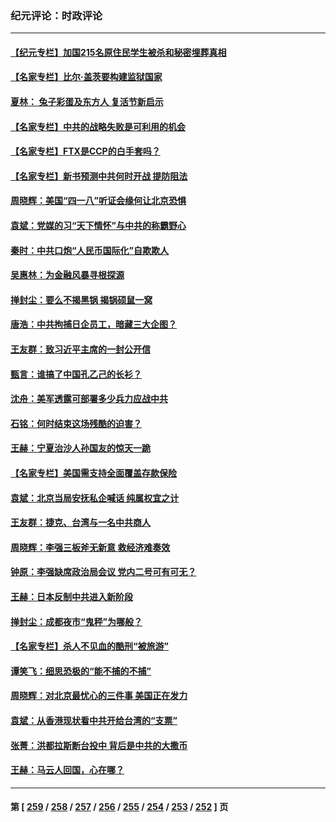 ### 纪元评论：时政评论
---
#### [【纪元专栏】加国215名原住民学生被杀和秘密埋葬真相](../../pages/nsc1025/n13965187.md) 
#### [【名家专栏】比尔‧盖茨要构建监狱国家](../../pages/nsc1025/n13963766.md) 
#### [夏林： 兔子彩蛋及东方人 复活节新启示](../../pages/nsc1025/n13965188.md) 
#### [【名家专栏】中共的战略失败是可利用的机会](../../pages/nsc1025/n13964294.md) 
#### [【名家专栏】FTX是CCP的白手套吗？](../../pages/nsc1025/n13964456.md) 
#### [【名家专栏】新书预测中共何时开战 提防阻法](../../pages/nsc1025/n13964473.md) 
#### [周晓辉：美国“四一八”听证会缘何让北京恐惧](../../pages/nsc1025/n13964549.md) 
#### [袁斌：党媒的习“天下情怀”与中共的称霸野心](../../pages/nsc1025/n13964329.md) 
#### [秦时：中共口炮“人民币国际化”自欺欺人](../../pages/nsc1025/n13964490.md) 
#### [吴惠林：为金融风暴寻根探源](../../pages/nsc1025/n13964475.md) 
#### [掸封尘：要么不揭黑锅 揭锅硕鼠一窝](../../pages/nsc1025/n13964345.md) 
#### [唐浩：中共拘捕日企员工，暗藏三大企图？](../../pages/nsc1025/n13964108.md) 
#### [王友群：致习近平主席的一封公开信](../../pages/nsc1025/n13963950.md) 
#### [甄言：谁搞了中国孔乙己的长衫？](../../pages/nsc1025/n13964132.md) 
#### [沈舟：美军透露可部署多少兵力应战中共](../../pages/nsc1025/n13964067.md) 
#### [石铭：何时结束这场残酷的迫害？](../../pages/nsc1025/n13964016.md) 
#### [王赫：宁夏治沙人孙国友的惊天一跪](../../pages/nsc1025/n13963952.md) 
#### [【名家专栏】美国需支持全面覆盖存款保险](../../pages/nsc1025/n13963860.md) 
#### [袁斌：北京当局安抚私企喊话 纯属权宜之计](../../pages/nsc1025/n13963696.md) 
#### [王友群：捷克、台湾与一名中共商人](../../pages/nsc1025/n13962880.md) 
#### [周晓辉：李强三板斧无新意 救经济难奏效](../../pages/nsc1025/n13963335.md) 
#### [钟原：李强缺席政治局会议 党内二号可有可无？](../../pages/nsc1025/n13962965.md) 
#### [王赫：日本反制中共进入新阶段](../../pages/nsc1025/n13962985.md) 
#### [掸封尘：成都夜市“鬼秤”为哪般？](../../pages/nsc1025/n13962863.md) 
#### [【名家专栏】杀人不见血的酷刑“被旅游”](../../pages/nsc1025/n13962611.md) 
#### [谭笑飞：细思恐极的“能不捕的不捕”](../../pages/nsc1025/n13962565.md) 
#### [周晓辉：对北京最忧心的三件事 美国正在发力](../../pages/nsc1025/n13962520.md) 
#### [袁斌：从香港现状看中共开给台湾的“支票”](../../pages/nsc1025/n13962401.md) 
#### [张菁：洪都拉斯断台投中 背后是中共的大撒币](../../pages/nsc1025/n13962478.md) 
#### [王赫：马云人回国，心在哪？](../../pages/nsc1025/n13962356.md) 

---
#### 第 [ [259](./259.md) / [258](./258.md) / [257](./257.md) / [256](./256.md) / [255](./255.md) / [254](./254.md) / [253](./253.md) / [252](./252.md) ] 页
